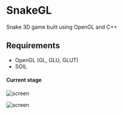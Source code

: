 SnakeGL
=======

Snake 3D game built using OpenGL and C++

## Requirements

- OpenGL (GL, GLU, GLUT)
- SOIL

#### Current stage

![screen][1]

![screen][2]

  [1]: http://i.imgur.com/KPREOfX.png
  [2]: http://i.imgur.com/JoLz4oq.png
